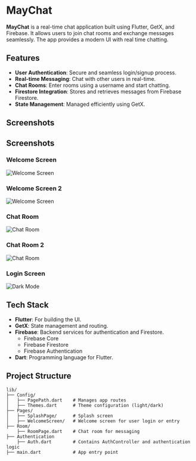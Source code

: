 # MayChat

**MayChat** is a real-time chat application built using Flutter, GetX, and Firebase. It allows users to join chat rooms and exchange messages seamlessly. The app provides a modern UI with real time chatting.

## Features

- **User Authentication**: Secure and seamless login/signup process.
- **Real-time Messaging**: Chat with other users in real-time.
- **Chat Rooms**: Enter rooms using a username and start chatting.
- **Firestore Integration**: Stores and retrieves messages from Firebase Firestore.
- **State Management**: Managed efficiently using GetX.

## Screenshots

## Screenshots

### Welcome Screen
![Welcome Screen](screenshots/welcome_screen.png)

### Welcome Screen 2
![Welcome Screen](screenshots/welcome_screen2.png)

### Chat Room
![Chat Room](screenshots/chat_room.png)

### Chat Room 2
![Chat Room](screenshots/chat_room2.png)

### Login Screen
![Dark Mode](screenshots/login_screen.png)

## Tech Stack

- **Flutter**: For building the UI.
- **GetX**: State management and routing.
- **Firebase**: Backend services for authentication and Firestore.
  - Firebase Core
  - Firebase Firestore
  - Firebase Authentication
- **Dart**: Programming language for Flutter.

## Project Structure

```plaintext
lib/
├── Config/
│   ├── PagePath.dart    # Manages app routes
│   ├── Themes.dart      # Theme configuration (light/dark)
├── Pages/
│   ├── SplashPage/      # Splash screen
│   ├── WelcomeScreen/   # Welcome screen for user login or entry
├── Room/
    ├── RoomPage.dart    # Chat room for messaging
├── Authentication
    ├── Auth.dart        # Contains AuthController and authentication logic
├── main.dart            # App entry point
